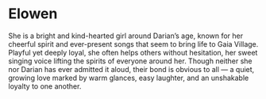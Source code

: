 # Elowen
She is a bright and kind-hearted girl around Darian’s age, known for her cheerful spirit and ever-present songs that seem to bring life to Gaia Village. Playful yet deeply loyal, she often helps others without hesitation, her sweet singing voice lifting the spirits of everyone around her. Though neither she nor Darian has ever admitted it aloud, their bond is obvious to all — a quiet, growing love marked by warm glances, easy laughter, and an unshakable loyalty to one another.